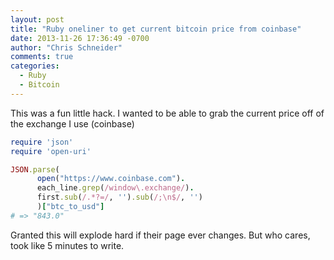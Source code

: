 ```yaml
---
layout: post
title: "Ruby oneliner to get current bitcoin price from coinbase"
date: 2013-11-26 17:36:49 -0700
author: "Chris Schneider"
comments: true
categories:
  - Ruby
  - Bitcoin
---
```


This was a fun little hack.  I wanted to be able to grab the current price off of the exchange I use (coinbase)

```ruby
require 'json'
require 'open-uri'

JSON.parse(
      open("https://www.coinbase.com").
      each_line.grep(/window\.exchange/).
      first.sub(/.*?=/, '').sub(/;\n$/, '')
      )["btc_to_usd"]
# => "843.0"
```

Granted this will explode hard if their page ever changes. But who
cares, took like 5 minutes to write.

